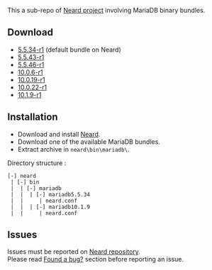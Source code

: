 This a sub-repo of [Neard project](https://github.com/crazy-max/neard) involving MariaDB binary bundles.

## Download

* [5.5.34-r1](https://github.com/crazy-max/neard-bin-mariadb/releases/download/r1/neard-mariadb-5.5.34-r1.zip) (default bundle on Neard)
* [5.5.43-r1](https://github.com/crazy-max/neard-bin-mariadb/releases/download/r1/neard-mariadb-5.5.43-r1.zip)
* [5.5.46-r1](https://github.com/crazy-max/neard-bin-mariadb/releases/download/r1/neard-mariadb-5.5.46-r1.zip)
* [10.0.6-r1](https://github.com/crazy-max/neard-bin-mariadb/releases/download/r1/neard-mariadb-10.0.6-r1.zip)
* [10.0.19-r1](https://github.com/crazy-max/neard-bin-mariadb/releases/download/r1/neard-mariadb-10.0.19-r1.zip)
* [10.0.22-r1](https://github.com/crazy-max/neard-bin-mariadb/releases/download/r1/neard-mariadb-10.0.22-r1.zip)
* [10.1.9-r1](https://github.com/crazy-max/neard-bin-mariadb/releases/download/r1/neard-mariadb-10.1.9-r1.zip)

## Installation

* Download and install [Neard](https://github.com/crazy-max/neard).
* Download one of the available MariaDB bundles.
* Extract archive in `neard\bin\mariadb\`.

Directory structure :
```
[-] neard
 | [-] bin
 |  | [-] mariadb
 |  |  | [-] mariadb5.5.34
 |  |     | neard.conf
 |  |  | [-] mariadb10.1.9
 |  |     | neard.conf
 ```

## Issues

Issues must be reported on [Neard repository](https://github.com/crazy-max/neard/issues).<br />
Please read [Found a bug?](https://github.com/crazy-max/neard#found-a-bug) section before reporting an issue.